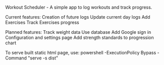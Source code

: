 Workout Scheduler - A simple app to log workouts and track progress.

Current features:
    Creation of future logs
    Update current day logs
    Add Exercises
    Track Exercises progress

Planned features:
    Track weight data
    Use database
    Add Google sign in
    Configuration and settings page
    Add strength standards to progression chart

To serve built static html page, use:
powershell -ExecutionPolicy Bypass -Command "serve -s dist"